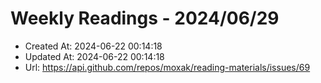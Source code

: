 # Weekly Readings - 2024/06/29

- Created At: 2024-06-22 00:14:18
- Updated At: 2024-06-22 00:14:18
- Url: https://api.github.com/repos/moxak/reading-materials/issues/69

